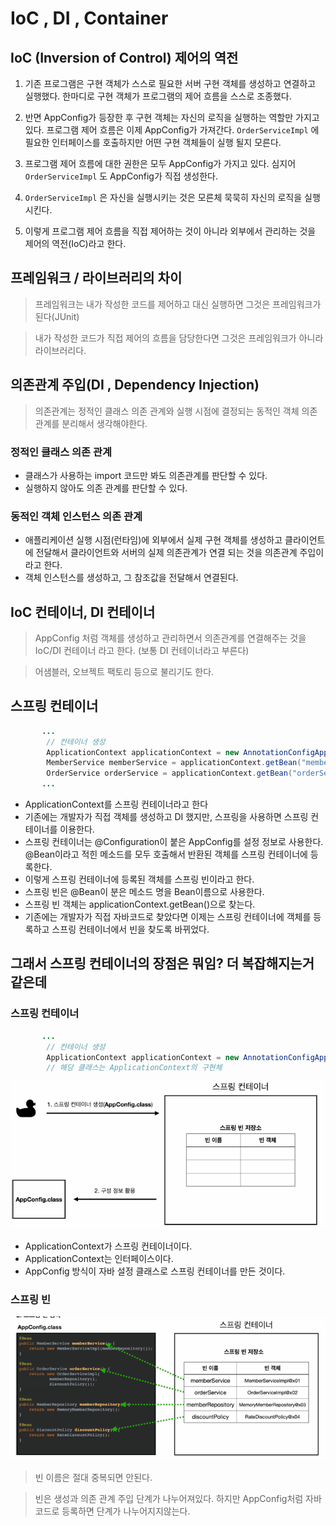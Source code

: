 # IoC , DI , Container

## IoC (Inversion of Control) 제어의 역전

1. 기존 프로그램은 구현 객체가 스스로 필요한 서버 구현 객체를 생성하고 연결하고 실행했다. 한마디로 구현 객체가 프로그램의 제어 흐름을 스스로 조종했다.

2. 반면 AppConfig가 등장한 후 구현 객체는 자신의 로직을 실행하는 역할만 가지고있다. 프로그램 제어 흐름은 이제 AppConfig가 가져간다. `OrderServiceImpl` 에 필요한 인터페이스를 호출하지만 어떤 구현 객체들이 실행 될지 모른다.

3. 프로그램 제어 흐름에 대한 권한은 모두 AppConfig가 가지고 있다. 심지어 `OrderServiceImpl` 도 AppConfig가 직접 생성한다.

4. `OrderServiceImpl` 은 자신을 실행시키는 것은 모른체 묵묵히 자신의 로직을 실행시킨다.

5. 이렇게 프로그램 제어 흐름을 직접 제어하는 것이 아니라 외부에서 관리하는 것을 제어의 역전(IoC)라고 한다.

## 프레임워크 / 라이브러리의 차이

> 프레임워크는 내가 작성한 코드를 제어하고 대신 실행하면 그것은 프레임워크가 된다(JUnit)

> 내가 작성한 코드가 직접 제어의 흐름을 담당한다면 그것은 프레임워크가 아니라 라이브러리다.

## 의존관계 주입(DI , Dependency Injection)

> 의존관계는 정적인 클래스 의존 관계와 실행 시점에 결정되는 동적인 객체 의존관계를 분리해서 생각해야한다.

### 정적인 클래스 의존 관계

- 클래스가 사용하는 import 코드만 봐도 의존관계를 판단할 수 있다.
- 실행하지 않아도 의존 관계를 판단할 수 있다.

### 동적인 객체 인스턴스 의존 관계

- 애플리케이션 실행 시점(런타임)에 외부에서 실제 구현 객체를 생성하고 클라이언트에 전달해서 클라이언트와 서버의 실제 의존관계가 연결 되는 것을 의존관계 주입이라고 한다.
- 객체 인스턴스를 생성하고, 그 참조값을 전달해서 연결된다.


## IoC 컨테이너, DI 컨테이너

> AppConfig 처럼 객체를 생성하고 관리하면서 의존관계를 연결해주는 것을 IoC/DI 컨테이너 라고 한다. (보통 DI 컨테이너라고 부른다)

> 어샘블러, 오브젝트 팩토리 등으로 불리기도 한다.

## 스프링 컨테이너

```java
       ...
        // 컨테이너 생성
        ApplicationContext applicationContext = new AnnotationConfigApplicationContext(AppConfig.class);
        MemberService memberService = applicationContext.getBean("memberService" , MemberService.class);
        OrderService orderService = applicationContext.getBean("orderService" , OrderService.class);
       ...
```

- ApplicationContext를 스프링 컨테이너라고 한다
- 기존에는 개발자가 직접 객체를 생성하고 DI 했지만, 스프링을 사용하면 스프링 컨테이너를 이용한다.
- 스프링 컨테이너는 @Configuration이 붙은 AppConfig를 설정 정보로 사용한다. @Bean이라고 적힌 메소드를 모두 호출해서 반환된 객체를 스프링 컨테이너에 등록한다.
- 이렇게 스프링 컨테이너에 등록된 객체를 스프링 빈이라고 한다.
- 스프링 빈은 @Bean이 분은 메소드 명을 Bean이름으로 사용한다.
- 스프링 빈 객체는 applicationContext.getBean()으로 찾는다.
- 기존에는 개발자가 직접 자바코드로 찾았다면 이제는 스프링 컨테이너에 객체를 등록하고 스프링 컨테이너에서 빈을 찾도록 바뀌었다.

## 그래서 스프링 컨테이너의 장점은 뭐임? 더 복잡해지는거 같은데

### 스프링 컨테이너
```java
       ...
        // 컨테이너 생성
        ApplicationContext applicationContext = new AnnotationConfigApplicationContext(AppConfig.class);
        // 해당 클래스는 ApplicationContext의 구현체
```

![Container1](../../images/Container1.png)

- ApplicationContext가 스프링 컨테이너이다.
- ApplicationContext는 인터페이스이다.
- AppConfig 방식이 자바 설정 클래스로 스프링 컨테이너를 만든 것이다.



### 스프링 빈
![Container2](../../images/Container2.png)

> 빈 이름은 절대 중복되면 안된다.

> 빈은 생성과 의존 관계 주입 단계가 나누어져있다. 하지만 AppConfig처럼 자바코드로 등록하면 단계가 나누어지지않는다.

